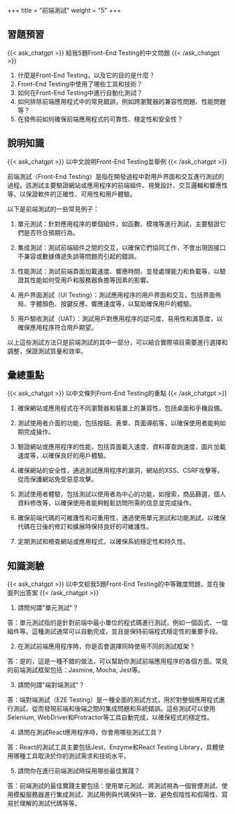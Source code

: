 +++
title = "前端測試"
weight = "5"
+++
## 習題預習
{{< ask_chatgpt >}}
給我5題Front-End Testing的中文問題
{{< /ask_chatgpt >}}



1. 什麼是Front-End Testing，以及它的目的是什麼？ 
2. Front-End Testing中使用了哪些工具和技術？ 
3. 如何在Front-End Testing中進行自動化測試？ 
4. 如何排除前端應用程式中的常見錯誤，例如跨瀏覽器的兼容性問題、性能問題等？ 
5. 在發佈前如何確保前端應用程式的可靠性、穩定性和安全性？   

## 說明知識
{{< ask_chatgpt >}}
以中文說明Front-End Testing並舉例
{{< /ask_chatgpt >}}



前端測試（Front-End Testing）是指在開發過程中對用戶界面和交互進行測試的過程。該測試主要驗證網站或應用程序的前端組件、視覺設計、交互邏輯和響應性等，以保證軟件的正確性、可用性和用戶體驗。

以下是前端測試的一些常見例子：

1. 單元測試：針對應用程序的單個組件，如函數、模塊等進行測試，主要驗證它們是否符合預期行為。

2. 集成測試：測試前端組件之間的交互，以確保它們協同工作，不會出現因接口不兼容或數據傳遞失誤等問題而引起的錯誤。

3. 性能測試：測試前端頁面加載速度、響應時間、並發處理能力和負載等，以驗證其性能如何受用戶和服務器負擔等因素的影響。

4. 用戶界面測試（UI Testing）：測試應用程序的用戶界面和交互，包括界面佈局、字體顏色、按鍵反應、響應速度等，以幫助確保用戶的體驗。

5. 用戶驗收測試（UAT）：測試用戶對應用程序的認可度、易用性和滿意度，以確保應用程序符合用戶期望。

以上這些測試方法只是前端測試的其中一部分，可以結合實際項目需要進行選擇和調整，保證測試質量和效率。   

## 彙總重點
{{< ask_chatgpt >}}
以中文條列Front-End Testing的重點
{{< /ask_chatgpt >}}



1. 確保網站或應用程式在不同瀏覽器和裝置上的兼容性，包括桌面和手機設備。

2. 測試使用者介面的功能，包括按鈕、表單、頁面導航等，以確保使用者能夠如期完成操作。

3. 驗證網站或應用程序的性能，包括頁面載入速度、資料庫查詢速度、圖片加載速度等，以確保良好的用戶體驗。

4. 確保網站的安全性，通過測試應用程序的漏洞，網站的XSS、CSRF攻擊等，從而保護網站免受惡意攻擊。

5. 測試使用者體驗，包括測試以使用者為中心的功能，如搜索，商品篩選，個人資料修改等，以確保使用者能夠輕鬆訪問所需的信息並完成操作。

6. 確保前端代碼的可維護性和可重用性，通過使用單元測試和功能測試，以確保代碼在日後的修訂和擴展時保持良好的可維護性。

7. 定期測試和檢查網站或應用程式，以確保系統穩定性和持久性。   

## 知識測驗
{{< ask_chatgpt >}}
以中文給我5題Front-End Testing的中等難度問題，並在後面列出答案
{{< /ask_chatgpt >}}



1. 請問何謂"單元測試"？

答：單元測試指的是針對前端中最小單位的程式碼進行測試，例如一個函式、一個組件等。這種測試通常可以自動完成，並且是保持前端程式穩定性的重要手段。

2. 在測試前端應用程序時，你是否會選擇同時使用不同的測試框架？

答：是的，這是一種不錯的做法，可以幫助你測試前端應用程序的各個方面。常見的前端測試框架包括：Jasmine, Mocha, Jest等。

3. 請問何謂"端對端測試"？

答：端對端測試（E2E Testing）是一種全面的測試方式，用於對整個應用程式進行測試，從而發現前端和後端之間的集成問題和系統錯誤。這些測試可以使用Selenium, WebDriver和Protractor等工具自動完成，以確保程式的穩定性。

4. 請問在測試React應用程序時，你會用哪些測試工具？

答：React的測試工具主要包括Jest、Enzyme和React Testing Library，具體使用哪種工具取決於你的測試需求和技術水平。

5. 請問你在進行前端測試時採用哪些最佳實踐？

答：前端測試的最佳實踐主要包括：使用單元測試、將測試視為一個冒煙測試、使用模擬服務器進行集成測試、測試用例與代碼保持一致、避免假陰性和假陽性、寫易於理解的測試代碼等等。   

